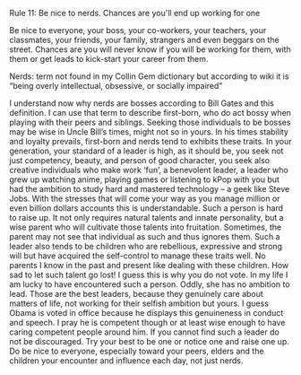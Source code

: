 Rule 11: Be nice to nerds. Chances are you'll end up working for one

Be nice to everyone, your boss, your co-workers, your teachers, your classmates, your friends, your family, strangers and even beggars on the street.  Chances are you will never know if you will be working for them, with them or get leads to kick-start your career from them.

Nerds: term not found in my Collin Gem dictionary but according to wiki it is “being overly intellectual, obsessive, or socially impaired”

I understand now why nerds are bosses according to Bill Gates and this definition.  I can use that term to describe first-born, who do act bossy when playing with their peers and siblings.  Seeking those individuals to be bosses may be wise in Uncle Bill’s times, might not so in yours.  In his times stability and loyalty prevails, first-born and nerds tend to exhibits these traits.  In your generation, your standard of a leader is high, as it should be, you seek not just competency, beauty, and person of good character, you seek also creative individuals who make work ‘fun’, a benevolent leader, a leader who grew up watching anime, playing games or listening to kPop with you but had the ambition to study hard and mastered technology – a geek like Steve Jobs. With the stresses that will come your way as you manage million or even billion dollars accounts this is understandable.  Such a person is hard to raise up.  It not only requires natural talents and innate personality, but a wise parent who will cultivate those talents into fruitation.  Sometimes, the parent may not see that individual as such and thus ignores them.  Such a leader also tends to be children who are rebellious, expressive and strong will but have acquired the self-control to manage these traits well.  No parents I know in the past and present like dealing with these children.  How sad to let such talent go lost! I guess this is why you do not vote.  In my life I am lucky to have encountered such a person.  Oddly, she has no ambition to lead.  Those are the best leaders, because they genuinely care about matters of life, not working for their selfish ambition but yours. I guess Obama is voted in office because he displays this genuineness in conduct and speech. I pray he is competent though or at least wise enough to have caring competent people around him. If you cannot find such a leader do not be discouraged.  Try your best to be one or notice one and raise one up.  Do be nice to everyone, especially toward your peers, elders and the children your encounter and influence each day, not just nerds.
